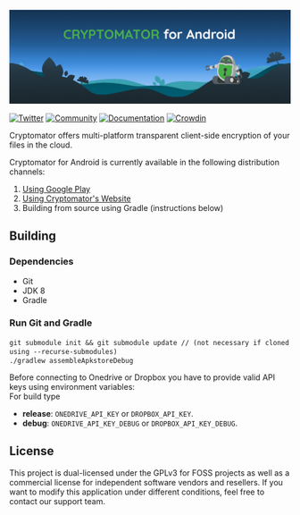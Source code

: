 ![cryptomator-android](cryptomator-android.png)

[![Twitter](https://img.shields.io/badge/twitter-@Cryptomator-blue.svg?style=flat)](http://twitter.com/Cryptomator)
[![Community](https://img.shields.io/badge/help-Community-orange.svg)](https://community.cryptomator.org)
[![Documentation](https://img.shields.io/badge/help-Docs-orange.svg)](https://docs.cryptomator.org)
[![Crowdin](https://badges.crowdin.net/cryptomator-android/localized.svg)](https://crowdin.com/project/cryptomator-android)

Cryptomator offers multi-platform transparent client-side encryption of your files in the cloud.

Cryptomator for Android is currently available in the following  distribution channels:

1. [Using Google Play](https://play.google.com/store/apps/details?id=org.cryptomator)
2. [Using Cryptomator's Website](https://cryptomator.org/android/)
3. Building from source using Gradle (instructions below)

## Building

### Dependencies

* Git
* JDK 8
* Gradle

### Run Git and Gradle

```
git submodule init && git submodule update // (not necessary if cloned using --recurse-submodules)
./gradlew assembleApkstoreDebug
```

Before connecting to Onedrive or Dropbox you have to provide valid API keys using environment variables:   
For build type

* **release**: `ONEDRIVE_API_KEY` or `DROPBOX_API_KEY`.
* **debug**: `ONEDRIVE_API_KEY_DEBUG` or `DROPBOX_API_KEY_DEBUG`.

## License

This project is dual-licensed under the GPLv3 for FOSS projects as well as a commercial license for independent software vendors and resellers. If you want to modify this application under different conditions, feel free to contact our support team.
